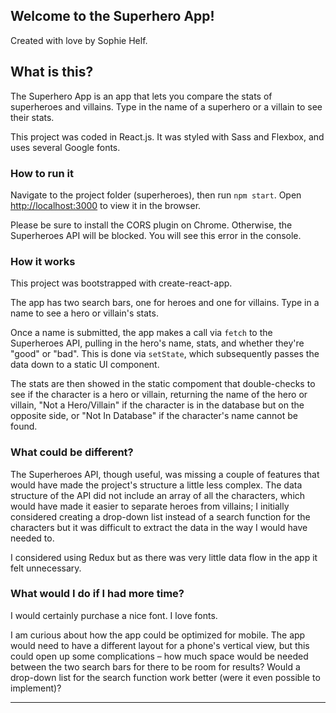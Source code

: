 ## Welcome to the Superhero App!

Created with love by Sophie Helf.

## What is this?

The Superhero App is an app that lets you compare the stats of superheroes and villains. Type in the name of a superhero or a villain to see their stats. 

This project was coded in React.js. It was styled with Sass and Flexbox, and uses several Google fonts.

### How to run it

Navigate to the project folder (superheroes), then run `npm start`. 
Open [http://localhost:3000](http://localhost:3000) to view it in the browser.

Please be sure to install the CORS plugin on Chrome. Otherwise, the Superheroes API will be blocked. You will see this error in the console.

### How it works

This project was bootstrapped with create-react-app.

The app has two search bars, one for heroes and one for villains. Type in a name to see a hero or villain's stats.

Once a name is submitted, the app makes a call via `fetch` to the Superheroes API, pulling in the hero's name, stats, and whether they're "good" or "bad". This is done via `setState`, which subsequently passes the data down to a static UI component.

The stats are then showed in the static compoment that double-checks to see if the character is a hero or villain, returning the name of the hero or villain, "Not a Hero/Villain" if the character is in the database but on the opposite side, or "Not In Database" if the character's name cannot be found.

### What could be different?

The Superheroes API, though useful, was missing a couple of features that would have made the project's structure a little less complex. The data structure of the API did not include an array of all the characters, which would have made it easier to separate heroes from villains; I initially considered creating a drop-down list instead of a search function for the characters but it was difficult to extract the data in the way I would have needed to.

I considered using Redux but as there was very little data flow in the app it felt unnecessary. 

### What would I do if I had more time?

I would certainly purchase a nice font. I love fonts.

I am curious about how the app could be optimized for mobile. The app would need to have a different layout for a phone's vertical view, but this could open up some complications – how much space would be needed between the two search bars for there to be room for results? Would a drop-down list for the search function work better (were it even possible to implement)? 

----
